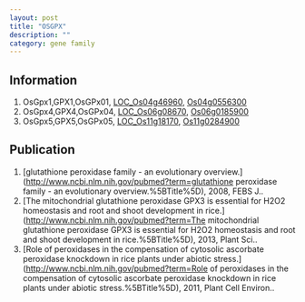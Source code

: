 ```yaml
---
layout: post
title: "OSGPX"
description: ""
category: gene family
---
```


## Information
1. OsGpx1,GPX1,OsGPx01, [LOC_Os04g46960](http://rice.plantbiology.msu.edu/cgi-bin/ORF_infopage.cgi?orf=LOC_Os04g46960), [Os04g0556300](http://rapdb.dna.affrc.go.jp/viewer/gbrowse_details/irgsp1?name=Os04g0556300)
2. OsGpx4,GPX4,OsGPx04, [LOC_Os06g08670](http://rice.plantbiology.msu.edu/cgi-bin/ORF_infopage.cgi?orf=LOC_Os06g08670), [Os06g0185900](http://rapdb.dna.affrc.go.jp/viewer/gbrowse_details/irgsp1?name=Os06g0185900)
3. OsGpx5,GPX5,OsGPx05, [LOC_Os11g18170](http://rice.plantbiology.msu.edu/cgi-bin/ORF_infopage.cgi?orf=LOC_Os11g18170), [Os11g0284900](http://rapdb.dna.affrc.go.jp/viewer/gbrowse_details/irgsp1?name=Os11g0284900)

## Publication
1. [glutathione peroxidase family - an evolutionary overview.](http://www.ncbi.nlm.nih.gov/pubmed?term=glutathione peroxidase family - an evolutionary overview.%5BTitle%5D), 2008, FEBS J..
2. [The mitochondrial glutathione peroxidase GPX3 is essential for H2O2 homeostasis and root and shoot development in rice.](http://www.ncbi.nlm.nih.gov/pubmed?term=The mitochondrial glutathione peroxidase GPX3 is essential for H2O2 homeostasis and root and shoot development in rice.%5BTitle%5D), 2013, Plant Sci..
3. [Role of peroxidases in the compensation of cytosolic ascorbate peroxidase knockdown in rice plants under abiotic stress.](http://www.ncbi.nlm.nih.gov/pubmed?term=Role of peroxidases in the compensation of cytosolic ascorbate peroxidase knockdown in rice plants under abiotic stress.%5BTitle%5D), 2011, Plant Cell Environ..


